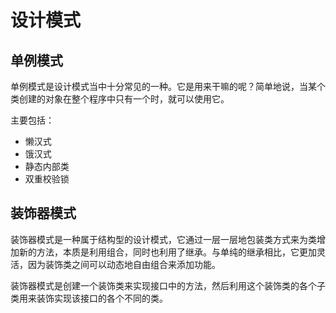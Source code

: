 # 设计模式

## 单例模式

单例模式是设计模式当中十分常见的一种。它是用来干嘛的呢？简单地说，当某个类创建的对象在整个程序中只有一个时，就可以使用它。

主要包括：

* 懒汉式
* 饿汉式
* 静态内部类
* 双重校验锁

## 装饰器模式

装饰器模式是一种属于结构型的设计模式，它通过一层一层地包装类方式来为类增加新的方法，本质是利用组合，同时也利用了继承。与单纯的继承相比，它更加灵活，因为装饰类之间可以动态地自由组合来添加功能。

装饰器模式是创建一个装饰类来实现接口中的方法，然后利用这个装饰类的各个子类用来装饰实现该接口的各个不同的类。